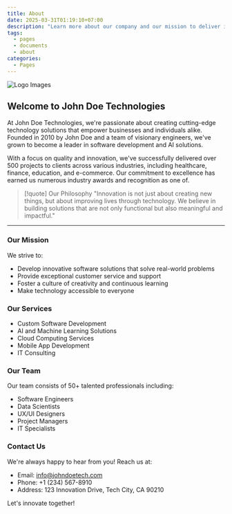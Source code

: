 ```yaml
---  
title: About 
date: 2025-03-31T01:19:10+07:00
description: "Learn more about our company and our mission to deliver innovative solutions."  
tags:  
  - pages  
  - documents
  - about
categories:  
  - Pages  
---  
```


![Logo Images](https://placehold.co/200 "left")
## Welcome to John Doe Technologies

At John Doe Technologies, we're passionate about creating cutting-edge technology solutions that empower businesses and individuals alike. Founded in 2010 by John Doe and a team of visionary engineers, we've grown to become a leader in software development and AI solutions.

With a focus on quality and innovation, we've successfully delivered over 500 projects to clients across various industries, including healthcare, finance, education, and e-commerce. Our commitment to excellence has earned us numerous industry awards and recognition as one of.

> [!quote] Our Philosophy
> "Innovation is not just about creating new things, but about improving lives through technology. We believe in building solutions that are not only functional but also meaningful and impactful."

---

### Our Mission
We strive to:
- Develop innovative software solutions that solve real-world problems
- Provide exceptional customer service and support
- Foster a culture of creativity and continuous learning
- Make technology accessible to everyone

### Our Services
- Custom Software Development
- AI and Machine Learning Solutions
- Cloud Computing Services
- Mobile App Development
- IT Consulting

### Our Team
Our team consists of 50+ talented professionals including:
- Software Engineers
- Data Scientists
- UX/UI Designers
- Project Managers
- IT Specialists

### Contact Us
We're always happy to hear from you! Reach us at:
- Email: info@johndoetech.com
- Phone: +1 (234) 567-8910
- Address: 123 Innovation Drive, Tech City, CA 90210

Let's innovate together!